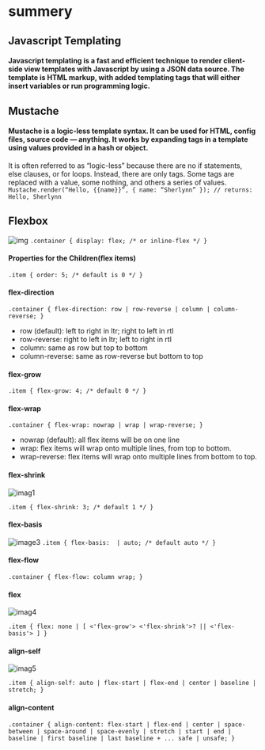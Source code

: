 # summery 
## Javascript Templating
#### Javascript templating is a fast and efficient technique to render client-side view templates with Javascript by using a JSON data source. The template is HTML markup, with added templating tags that will either insert variables or run programming logic.
## Mustache
#### Mustache is a logic-less template syntax. It can be used for HTML, config files, source code — anything. It works by expanding tags in a template using values provided in a hash or object.
It is often referred to as “logic-less” because there are no if statements, else clauses, or for loops. Instead, there are only tags. Some tags are replaced with a value, some nothing, and others a series of values.
` Mustache.render(“Hello, {{name}}”, { name: “Sherlynn” });
// returns: Hello, Sherlynn `
## Flexbox
![img](https://miro.medium.com/max/5992/1*gaN7h99jHpTAP1ba3AWKng.png)
` .container {
  display: flex; /* or inline-flex */
} `
#### Properties for the Children(flex items)
` .item {
  order: 5; /* default is 0 */
} `
#### flex-direction
` .container {
  flex-direction: row | row-reverse | column | column-reverse;
} `
-  row (default): left to right in ltr; right to left in rtl
- row-reverse: right to left in ltr; left to right in rtl
- column: same as row but top to bottom
- column-reverse: same as row-reverse but bottom to top
#### flex-grow
` .item {
  flex-grow: 4; /* default 0 */
} `
#### flex-wrap
` .container {
  flex-wrap: nowrap | wrap | wrap-reverse;
} `
- nowrap (default): all flex items will be on one line
- wrap: flex items will wrap onto multiple lines, from top to bottom.
- wrap-reverse: flex items will wrap onto multiple lines from bottom to top.

#### flex-shrink
![imag1](https://cdn-media-1.freecodecamp.org/images/RITwrqDlcobhm-nFslcJ4ItB3yXdJbXNcAjy)


` .item {
  flex-shrink: 3; /* default 1 */
} `

#### flex-basis
![image3](https://media.geeksforgeeks.org/wp-content/uploads/flexbasis1.png)
` .item {
  flex-basis:  | auto; /* default auto */
} `
#### flex-flow
` .container {
  flex-flow: column wrap;
} `
#### flex
![imag4](https://encrypted-tbn0.gstatic.com/images?q=tbn%3AANd9GcQslwtRwy6CJI3vzAc0-YmQYqPT5a2QBksgYg&usqp=CAU)

` .item {
  flex: none | [ <'flex-grow'> <'flex-shrink'>? || <'flex-basis'> ]
} `




#### align-self
![imag5](https://encrypted-tbn0.gstatic.com/images?q=tbn%3AANd9GcRyDo8oBNZimtW1L_rW0EwZiBp6MYE-pJtFLA&usqp=CAU)


` .item {
  align-self: auto | flex-start | flex-end | center | baseline | stretch;
} `



#### align-content
` .container {
  align-content: flex-start | flex-end | center | space-between | space-around | space-evenly | stretch | start | end | baseline | first baseline | last baseline + ... safe | unsafe;
} `























